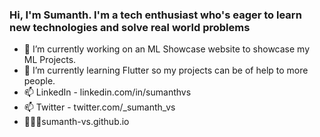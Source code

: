 ### Hi, I'm Sumanth. I'm a tech enthusiast who's eager to learn new technologies and solve real world problems

<!--
**sumanth-vs/sumanth-vs** is a ✨ _special_ ✨ repository because its `README.md` (this file) appears on your GitHub profile.-->


- 🔭 I’m currently working on an ML Showcase website to showcase my ML Projects.
- 🌱 I’m currently learning Flutter so my projects can be of help to more people.
- 📫 LinkedIn - linkedin.com/in/sumanthvs
- 📫 Twitter - twitter.com/_sumanth_vs
- 👨🏾‍⚖️sumanth-vs.github.io
<!--
- 😄 Pronouns: ...
- ⚡ Fun fact: ...
- 👯 I’m looking to collaborate on ...
- 🤔 I’m looking for help with ...
- 💬 Ask me about ... -->

